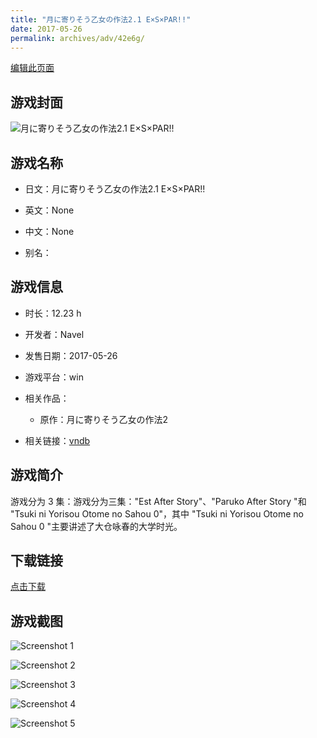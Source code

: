 ```yaml
---
title: "月に寄りそう乙女の作法2.1 E×S×PAR!!"
date: 2017-05-26
permalink: archives/adv/42e6g/
---
```

[编辑此页面](https://github.com/ACG-3/ADV3-source/blob/main/source/_posts/%E6%9C%88%E3%81%AB%E5%AF%84%E3%82%8A%E3%81%9D%E3%81%86%E4%B9%99%E5%A5%B3%E3%81%AE%E4%BD%9C%E6%B3%952.1%20E%C3%97S%C3%97PAR%21%21.md)

## 游戏封面

![月に寄りそう乙女の作法2.1 E×S×PAR!!](https://pan.timero.xyz/d/onedrive/img_lib_001/%E6%9C%88%E3%81%AB%E5%AF%84%E3%82%8A%E3%81%9D%E3%81%86%E4%B9%99%E5%A5%B3%E3%81%AE%E4%BD%9C%E6%B3%952.1%20E%C3%97S%C3%97PAR!!_cover.avif)


## 游戏名称

- 日文：月に寄りそう乙女の作法2.1 E×S×PAR!!
- 英文：None
- 中文：None

- 别名：


## 游戏信息

- 时长：12.23 h
- 开发者：Navel
- 发售日期：2017-05-26
- 游戏平台：win
- 相关作品：
   - 原作：月に寄りそう乙女の作法2

- 相关链接：[vndb](https://vndb.org/v20623)


## 游戏简介

游戏分为 3 集：游戏分为三集："Est After Story"、"Paruko After Story "和 "Tsuki ni Yorisou Otome no Sahou 0"，其中 "Tsuki ni Yorisou Otome no Sahou 0 "主要讲述了大仓咏春的大学时光。


## 下载链接

[点击下载](https://pan.timero.xyz/onedrive/adv_lib_001/%E6%9C%88%E3%81%AB%E5%AF%84%E3%82%8A%E3%81%9D%E3%81%86%E4%B9%99%E5%A5%B3%E3%81%AE%E4%BD%9C%E6%B3%952.1%20E%C3%97S%C3%97PAR%21%21)


## 游戏截图


![Screenshot 1](https://pan.timero.xyz/d/onedrive/img_lib_001/%E6%9C%88%E3%81%AB%E5%AF%84%E3%82%8A%E3%81%9D%E3%81%86%E4%B9%99%E5%A5%B3%E3%81%AE%E4%BD%9C%E6%B3%952.1%20E%C3%97S%C3%97PAR!!_Screenshot_1.avif)

![Screenshot 2](https://pan.timero.xyz/d/onedrive/img_lib_001/%E6%9C%88%E3%81%AB%E5%AF%84%E3%82%8A%E3%81%9D%E3%81%86%E4%B9%99%E5%A5%B3%E3%81%AE%E4%BD%9C%E6%B3%952.1%20E%C3%97S%C3%97PAR!!_Screenshot_2.avif)

![Screenshot 3](https://pan.timero.xyz/d/onedrive/img_lib_001/%E6%9C%88%E3%81%AB%E5%AF%84%E3%82%8A%E3%81%9D%E3%81%86%E4%B9%99%E5%A5%B3%E3%81%AE%E4%BD%9C%E6%B3%952.1%20E%C3%97S%C3%97PAR!!_Screenshot_3.avif)

![Screenshot 4](https://pan.timero.xyz/d/onedrive/img_lib_001/%E6%9C%88%E3%81%AB%E5%AF%84%E3%82%8A%E3%81%9D%E3%81%86%E4%B9%99%E5%A5%B3%E3%81%AE%E4%BD%9C%E6%B3%952.1%20E%C3%97S%C3%97PAR!!_Screenshot_4.avif)

![Screenshot 5](https://pan.timero.xyz/d/onedrive/img_lib_001/%E6%9C%88%E3%81%AB%E5%AF%84%E3%82%8A%E3%81%9D%E3%81%86%E4%B9%99%E5%A5%B3%E3%81%AE%E4%BD%9C%E6%B3%952.1%20E%C3%97S%C3%97PAR!!_Screenshot_5.avif)

